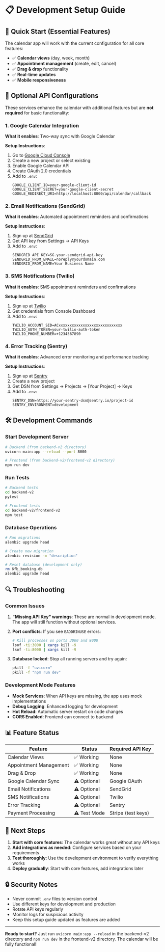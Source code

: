 # 📋 Development Setup Guide

## 🚀 Quick Start (Essential Features)

The calendar app will work with the current configuration for all core features:
- ✅ **Calendar views** (day, week, month)
- ✅ **Appointment management** (create, edit, cancel)
- ✅ **Drag & drop** functionality
- ✅ **Real-time updates**
- ✅ **Mobile responsiveness**

## 🔧 Optional API Configurations

These services enhance the calendar with additional features but are **not required** for basic functionality:

### 1. Google Calendar Integration
**What it enables**: Two-way sync with Google Calendar

**Setup Instructions**:
1. Go to [Google Cloud Console](https://console.cloud.google.com)
2. Create a new project or select existing
3. Enable Google Calendar API
4. Create OAuth 2.0 credentials
5. Add to `.env`:
   ```
   GOOGLE_CLIENT_ID=your-google-client-id
   GOOGLE_CLIENT_SECRET=your-google-client-secret
   GOOGLE_REDIRECT_URI=http://localhost:8000/api/calendar/callback
   ```

### 2. Email Notifications (SendGrid)
**What it enables**: Automated appointment reminders and confirmations

**Setup Instructions**:
1. Sign up at [SendGrid](https://sendgrid.com)
2. Get API key from Settings → API Keys
3. Add to `.env`:
   ```
   SENDGRID_API_KEY=SG.your-sendgrid-api-key
   SENDGRID_FROM_EMAIL=noreply@yourdomain.com
   SENDGRID_FROM_NAME=Your Business Name
   ```

### 3. SMS Notifications (Twilio)
**What it enables**: SMS appointment reminders and confirmations

**Setup Instructions**:
1. Sign up at [Twilio](https://www.twilio.com)
2. Get credentials from Console Dashboard
3. Add to `.env`:
   ```
   TWILIO_ACCOUNT_SID=ACxxxxxxxxxxxxxxxxxxxxxxxxxxxxx
   TWILIO_AUTH_TOKEN=your-twilio-auth-token
   TWILIO_PHONE_NUMBER=+1234567890
   ```

### 4. Error Tracking (Sentry)
**What it enables**: Advanced error monitoring and performance tracking

**Setup Instructions**:
1. Sign up at [Sentry](https://sentry.io)
2. Create a new project
3. Get DSN from Settings → Projects → [Your Project] → Keys
4. Add to `.env`:
   ```
   SENTRY_DSN=https://your-sentry-dsn@sentry.io/project-id
   SENTRY_ENVIRONMENT=development
   ```

## 🛠️ Development Commands

### Start Development Server
```bash
# Backend (from backend-v2 directory)
uvicorn main:app --reload --port 8000

# Frontend (from backend-v2/frontend-v2 directory)
npm run dev
```

### Run Tests
```bash
# Backend tests
cd backend-v2
pytest

# Frontend tests
cd backend-v2/frontend-v2
npm test
```

### Database Operations
```bash
# Run migrations
alembic upgrade head

# Create new migration
alembic revision -m "description"

# Reset database (development only)
rm 6fb_booking.db
alembic upgrade head
```

## 🔍 Troubleshooting

### Common Issues

1. **"Missing API Key" warnings**: These are normal in development mode. The app will still function without optional services.

2. **Port conflicts**: If you see `EADDRINUSE` errors:
   ```bash
   # Kill processes on ports 3000 and 8000
   lsof -ti:3000 | xargs kill -9
   lsof -ti:8000 | xargs kill -9
   ```

3. **Database locked**: Stop all running servers and try again:
   ```bash
   pkill -f "uvicorn"
   pkill -f "npm run dev"
   ```

### Development Mode Features

- **Mock Services**: When API keys are missing, the app uses mock implementations
- **Debug Logging**: Enhanced logging for development
- **Hot Reload**: Automatic server restart on code changes
- **CORS Enabled**: Frontend can connect to backend

## 📊 Feature Status

| Feature | Status | Required API Key |
|---------|--------|------------------|
| Calendar Views | ✅ Working | None |
| Appointment Management | ✅ Working | None |
| Drag & Drop | ✅ Working | None |
| Google Calendar Sync | ⚠️ Optional | Google OAuth |
| Email Notifications | ⚠️ Optional | SendGrid |
| SMS Notifications | ⚠️ Optional | Twilio |
| Error Tracking | ⚠️ Optional | Sentry |
| Payment Processing | ⚠️ Test Mode | Stripe (test keys) |

## 🎯 Next Steps

1. **Start with core features**: The calendar works great without any API keys
2. **Add integrations as needed**: Configure services based on your requirements
3. **Test thoroughly**: Use the development environment to verify everything works
4. **Deploy gradually**: Start with core features, add integrations later

## 🔒 Security Notes

- Never commit `.env` files to version control
- Use different keys for development and production
- Rotate API keys regularly
- Monitor logs for suspicious activity
- Keep this setup guide updated as features are added

---

**Ready to start?** Just run `uvicorn main:app --reload` in the backend-v2 directory and `npm run dev` in the frontend-v2 directory. The calendar will be fully functional!